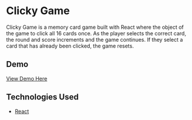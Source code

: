 # Clicky Game
Clicky Game is a memory card game built with React where the object of the game to click all 16 cards once. As the player selects the correct card, the round and score increments and the game continues. If they select a card that has already been clicked, the game resets.

## Demo
[View Demo Here](https://elaintran.github.io/clicky-game/)

## Technologies Used
* [React](https://reactjs.org/)